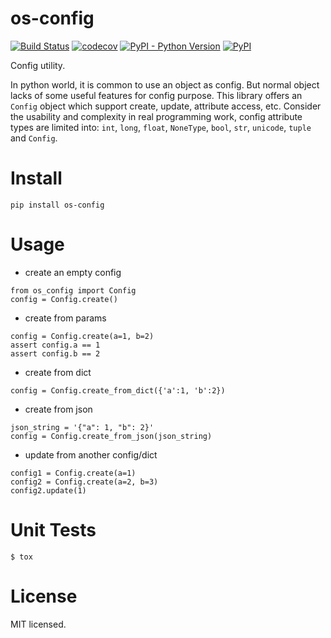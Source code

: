 # os-config

[![Build Status](https://www.travis-ci.org/cfhamlet/os-config.svg?branch=master)](https://www.travis-ci.org/cfhamlet/os-config)
[![codecov](https://codecov.io/gh/cfhamlet/os-config/branch/master/graph/badge.svg)](https://codecov.io/gh/cfhamlet/os-config)
[![PyPI - Python Version](https://img.shields.io/pypi/pyversions/os-config.svg)](https://pypi.python.org/pypi/os-config)
[![PyPI](https://img.shields.io/pypi/v/os-config.svg)](https://pypi.python.org/pypi/os-config)


Config utility.

In python world, it is common to use an object as config. But normal object lacks of some useful features for config purpose. This library offers an ``Config`` object which support create, update, attribute access, etc. Consider the usability and complexity in real programming work, config attribute types are limited into: ``int``, ``long``, ``float``, ``NoneType``, ``bool``, ``str``, ``unicode``, ``tuple`` and ``Config``.
 

# Install

`pip install os-config`

# Usage

* create an empty config
```
from os_config import Config
config = Config.create()
```

* create from params
```
config = Config.create(a=1, b=2)
assert config.a == 1
assert config.b == 2
```

* create from dict
```
config = Config.create_from_dict({'a':1, 'b':2})
```

* create from json
```
json_string = '{"a": 1, "b": 2}'
config = Config.create_from_json(json_string)
```


* update from another config/dict
```
config1 = Config.create(a=1)
config2 = Config.create(a=2, b=3)
config2.update(1)
```


# Unit Tests

`$ tox`

# License

MIT licensed.
